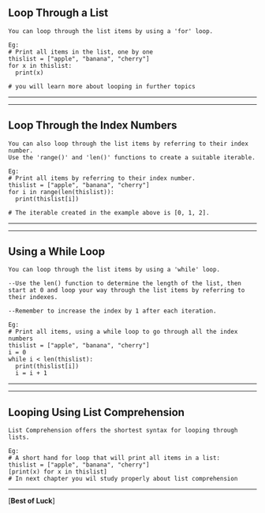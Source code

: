Loop Through a List
---

```
You can loop through the list items by using a 'for' loop.

Eg:
# Print all items in the list, one by one
thislist = ["apple", "banana", "cherry"]
for x in thislist:
  print(x)

# you will learn more about looping in further topics
```
---------------------------------------------------------------------------------------------------
-----

Loop Through the Index Numbers
---

```
You can also loop through the list items by referring to their index number.
Use the 'range()' and 'len()' functions to create a suitable iterable.

Eg:
# Print all items by referring to their index number.
thislist = ["apple", "banana", "cherry"]
for i in range(len(thislist)):
  print(thislist[i])

# The iterable created in the example above is [0, 1, 2].
```

-----------------------------------------------------------------------------------------------
------------------

Using a While Loop
----
```
You can loop through the list items by using a 'while' loop.

--Use the len() function to determine the length of the list, then start at 0 and loop your way through the list items by referring to their indexes.

--Remember to increase the index by 1 after each iteration.

Eg:
# Print all items, using a while loop to go through all the index numbers
thislist = ["apple", "banana", "cherry"]
i = 0
while i < len(thislist):
  print(thislist[i])
  i = i + 1
```
-----------------------------------------------------------------------------------------------
------------------------


Looping Using List Comprehension
---
````
List Comprehension offers the shortest syntax for looping through lists.

Eg:
# A short hand for loop that will print all items in a list:
thislist = ["apple", "banana", "cherry"]
[print(x) for x in thislist]
# In next chapter you wil study properly about list comprehension
````

--------------------------------------------------------------------------------------------------------
[**Best of Luck**]